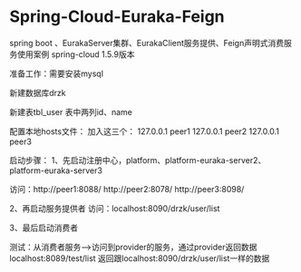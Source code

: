 # Spring-Cloud-Euraka-Feign
spring boot 、EurakaServer集群、EurakaClient服务提供、Feign声明式消费服务使用案例
spring-cloud 1.5.9版本

准备工作：需要安装mysql

新建数据库drzk

新建表tbl_user  表中两列id、name

配置本地hosts文件：
加入这三个：
127.0.0.1 peer1
127.0.0.1 peer2
127.0.0.1 peer3

启动步骤：
1、先启动注册中心，platform、platform-euraka-server2、platform-euraka-server3

访问：http://peer1:8088/  http://peer2:8078/  http://peer3:8098/

2、再启动服务提供者
访问：localhost:8090/drzk/user/list

3、最后启动消费者

测试：从消费者服务-->访问到provider的服务，通过provider返回数据
localhost:8089/test/list
返回跟localhost:8090/drzk/user/list一样的数据



